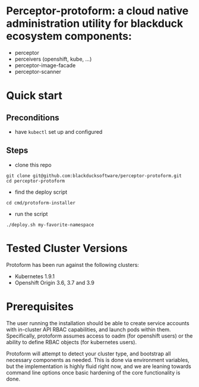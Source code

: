 # Perceptor-protoform: a cloud native administration utility for blackduck ecosystem components:

- perceptor
- perceivers (openshift, kube, ...)
- perceptor-image-facade
- perceptor-scanner

# Quick start

## Preconditions

 - have `kubectl` set up and configured
 
## Steps

 - clone this repo

```
git clone git@github.com:blackducksoftware/perceptor-protoform.git
cd perceptor-protoform
```

 - find the deploy script
 
```
cd cmd/protoform-installer
```

 - run the script

```
./deploy.sh my-favorite-namespace
```
 

# Tested Cluster Versions

Protoform has been run against the following clusters:

- Kubernetes 1.9.1
- Openshift Origin 3.6, 3.7 and 3.9

# Prerequisites

The user running the installation should be able to create service accounts with in-cluster API RBAC capabilities, and launch pods within them.  Specifically, protoform assumes access to oadm (for openshift users) or the ability to define RBAC objects (for kubernetes users).  

Protoform will attempt to detect your cluster type, and bootstrap all necessary components as needed.  This is done via environment variables, but the implementation is highly fluid right now, and we are leaning towards command line options once basic hardening of the core functionality is done.
